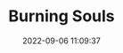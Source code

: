 ---
date: 2022-09-06 11:09:37
title: 'Burning Souls'	
tags: [2D fighter, PC, hand-drawn]
img: https://i.imgur.com/E4ZQDFf.jpg
link: https://burning-souls.com/
twitter: https://twitter.com/Burning__Souls
---